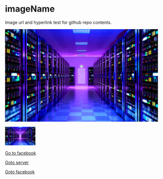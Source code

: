 # imageName
Image url and hyperlink test for github repo contents.

![](servers.jpg)

<img src='servers.jpg' width=100px>

[Go to facebook](https://www.fb.com)

[Goto server](servers.jpg)

<a href='https://www.fb.com'>Goto facebook</a>
